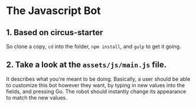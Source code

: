 # The Javascript Bot

## 1. Based on circus-starter
So clone a copy, `cd` into the folder, `npm install`, and `gulp` to get it going.

## 2. Take a look at the `assets/js/main.js` file.
It describes what you're meant to be doing. Basically, a user should be able to customize this bot however they want, by typing in new values into the fields, and pressing Go. The robot should instantly change its appearance to match the new values.